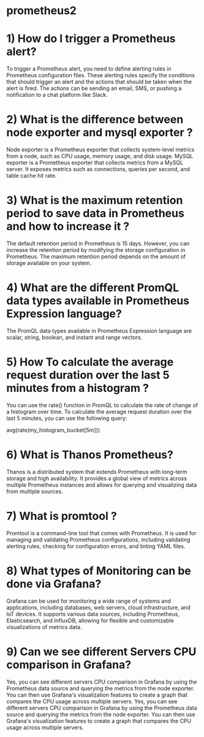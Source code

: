 # prometheus2

# 1) How do I trigger a Prometheus alert?
To trigger a Prometheus alert, you need to define alerting rules in Prometheus configuration files. These alerting rules specify the conditions that should trigger an alert and the actions that should be taken when the alert is fired. The actions can be sending an email, SMS, or pushing a notification to a chat platform like Slack. 

# 2) What is the difference between node exporter and mysql exporter ?
Node exporter is a Prometheus exporter that collects system-level metrics from a node, such as CPU usage, memory usage, and disk usage. MySQL exporter is a Prometheus exporter that collects metrics from a MySQL server. It exposes metrics such as connections, queries per second, and table cache hit rate. 

# 3) What is the maximum retention period to save data in Prometheus and how to increase it ?
The default retention period in Prometheus is 15 days. However, you can increase the retention period by modifying the storage configuration in Prometheus. The maximum retention period depends on the amount of storage available on your system. 

# 4) What are the different PromQL data types available in Prometheus Expression language?
The PromQL data types available in Prometheus Expression language are scalar, string, boolean, and instant and range vectors. 

# 5) How To calculate the average request duration over the last 5 minutes from a histogram ?
You can use the rate() function in PromQL to calculate the rate of change of a histogram over time. To calculate the average request duration over the last 5 minutes, you can use the following query:

avg(rate(my_histogram_bucket[5m])) 

# 6) What is Thanos Prometheus?
Thanos is a distributed system that extends Prometheus with long-term storage and high availability. It provides a global view of metrics across multiple Prometheus instances and allows for querying and visualizing data from multiple sources. 

# 7) What is promtool ?
Promtool is a command-line tool that comes with Prometheus. It is used for managing and validating Prometheus configurations, including validating alerting rules, checking for configuration errors, and linting YAML files. 

# 8) What types of Monitoring can be done via Grafana?
Grafana can be used for monitoring a wide range of systems and applications, including databases, web servers, cloud infrastructure, and IoT devices. It supports various data sources, including Prometheus, Elasticsearch, and InfluxDB, allowing for flexible and customizable visualizations of metrics data. 

# 9) Can we see different Servers CPU comparison in Grafana?
Yes, you can see different servers CPU comparison in Grafana by using the Prometheus data source and querying the metrics from the node exporter. You can then use Grafana's visualization features to create a graph that compares the CPU usage across multiple servers.
Yes, you can see different servers CPU comparison in Grafana by using the Prometheus data source and querying the metrics from the node exporter. You can then use Grafana's visualization features to create a graph that compares the CPU usage across multiple servers.
